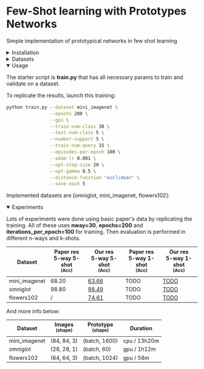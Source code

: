 # Few-Shot learning with Prototypes Networks
Simple implementation of prototypical networks in few shot learning

<details>
<summary>Installation</summary>

Create a conda/virtualenv with all necessary packages:

### Conda

`conda create --name fs-learn --file ./requirements.txt`

`conda activate fs-learn`

### Venv

`python -m pip install virtualenv`

`virtualenv venv-fs-learn`

`source venv/bin/activate`

`python -m pip install ./requirements.txt`

</details>

<details>
<summary>Datasets</summary>

We used 3 main classification datasets:
- **mini_imagenet**: a collection of 100 real-world objects classes as rgb images.
  - total: 60,000
  - splits: 64 train, 16 val, 20 test (according to Vinyals et al)
  - Used in paper
  - ![](docs/images/mini_imagenet_dataset.png)
- **omniglot**: a collection of 1623 classes of handwritted characters. Each image is then rotated 3 more times by 90 degrees.
  - total: 32460 real, plus 4 rotations per image
  - splits: 1032 train, 172 val, 464 test (according to Vinyals et al)
  - Used in paper
  - ![](docs/images/omniglot_dataset.jpg)
- **flowers102**: a collection of 102 real-world flowers classes as rgb images.
  - total: 32460 real, plus 4 rotations per image
  - splits: 64 train, 16 val, 22 test (random seed for splits)
  - **NOT** Used in paper
  - ![](docs/images/flowers102_dataset.png)
</details>

<details open>
<summary>Usage</summary>

The starter script is **train.py** that has all necessary params to train and validate on a dataset.

To replicate the results, launch this training:

```bash
python train.py --dataset mini_imagenet \
                --epochs 200 \
                --gpu \
                --train-num-class 30 \
                --test-num-class 5 \
                --number-support 5 \
                --train-num-query 15 \
                --episodes-per-epoch 100 \
                --adam-lr 0.001 \
                --opt-step-size 20 \
                --opt-gamma 0.5 \
                --distance-function "euclidean" \
                --save-each 5
```

Implemented datasets are [omniglot, mini_imagenet, flowers102]:

</details>

<details open>
<summary>Experiments</summary>

Lots of experiments were done using basic paper's data by replicating the training.
All of these uses **nway=30**, **epochs=200** and **iterations_per_epoch=100** for training.
Then evaluation is performed in different n-ways and k-shots.

| Dataset       | Paper res<br>5-way 5-shot<br><sup>(Acc) | Our res<br>5-way 5-shot<br><sup>(Acc)                                                                            | Paper res<br>5-way 1-shot<br><sup>(Acc) | Our res<br>5-way 1-shot<br><sup>(Acc)                                                                            |
|---------------|-----------------------------------------|------------------------------------------------------------------------------------------------------------------|-----------------------------------------|------------------------------------------------------------------------------------------------------------------|
| mini_imagenet | 68.20                                   | [63.66](https://github.com/fabian57fabian/fewshot-learning-prototypical-networks/results/mini_imagenet/train_5shot.png) | TODO                                   | [TODO](https://github.com/fabian57fabian/fewshot-learning-prototypical-networks/results/mini_imagenet/train_1shot.png) |
| omniglot      | 98.80                                   | [98.49](https://github.com/fabian57fabian/fewshot-learning-prototypical-networks/results/omniglot/train_5shot.png) | TODO                                   | [TODO](https://github.com/fabian57fabian/fewshot-learning-prototypical-networks/results/omniglot/train_1shot.png)    | 
| flowers102    | /                                       | [74.61](https://github.com/fabian57fabian/fewshot-learning-prototypical-networks/results/flowers102/train_5shot.png) | TODO                                   | [TODO](https://github.com/fabian57fabian/fewshot-learning-prototypical-networks/results/flowers102/train_1shot.png)  | 

And more info below:

| Dataset | Images<br><sup>(shape) | Prototype<br><sup>(shape) | Duration     |
|---------|--|--|--|
| mini_imagenet | (84, 84, 3)            | (batch, 1600)             | cpu / 13h20m |
| omniglot |(28, 28, 1)            | (batch, 60)               | gpu / 1h12m  |
| flowers102 |(64, 64, 3)            | (batch, 1024)             | gpu / 58m    |
</details>